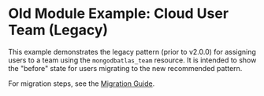 # Old Module Example: Cloud User Team (Legacy)

This example demonstrates the legacy pattern (prior to v2.0.0) for assigning users to a team using the `mongodbatlas_team` resource. It is intended to show the "before" state for users migrating to the new recommended pattern.

For migration steps, see the [Migration Guide](../../../docs/guides/atlas-user-management.md).
